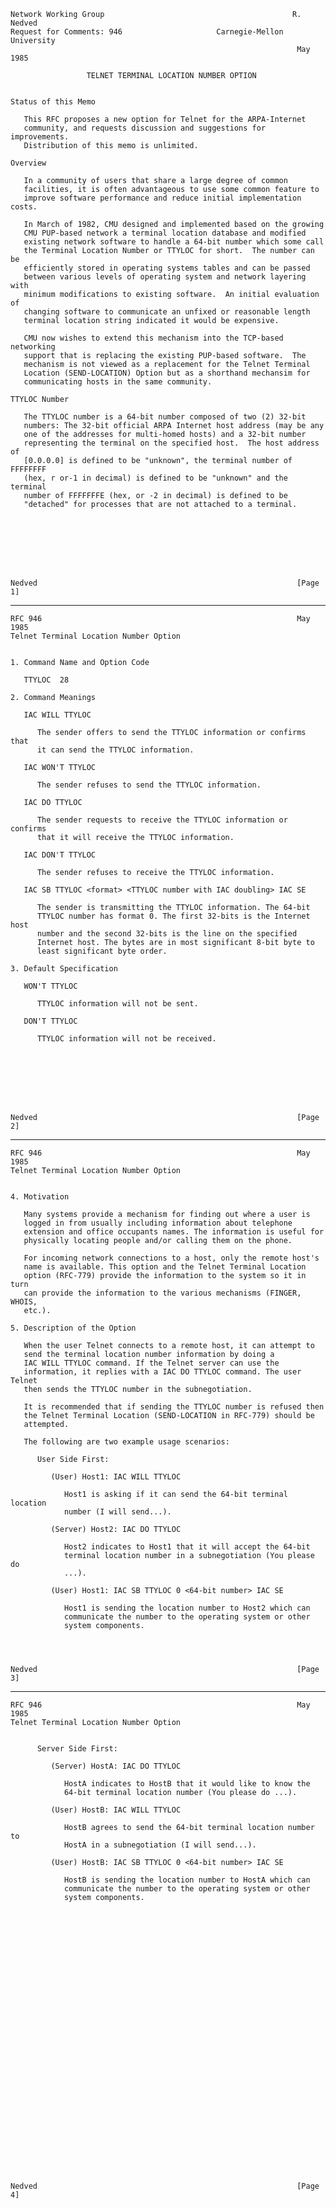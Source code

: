     Network Working Group                                          R. Nedved
    Request for Comments: 946                     Carnegie-Mellon University
                                                                    May 1985

                     TELNET TERMINAL LOCATION NUMBER OPTION


    Status of this Memo

       This RFC proposes a new option for Telnet for the ARPA-Internet
       community, and requests discussion and suggestions for improvements.
       Distribution of this memo is unlimited.

    Overview

       In a community of users that share a large degree of common
       facilities, it is often advantageous to use some common feature to
       improve software performance and reduce initial implementation costs.

       In March of 1982, CMU designed and implemented based on the growing
       CMU PUP-based network a terminal location database and modified
       existing network software to handle a 64-bit number which some call
       the Terminal Location Number or TTYLOC for short.  The number can be
       efficiently stored in operating systems tables and can be passed
       between various levels of operating system and network layering with
       minimum modifications to existing software.  An initial evaluation of
       changing software to communicate an unfixed or reasonable length
       terminal location string indicated it would be expensive.

       CMU now wishes to extend this mechanism into the TCP-based networking
       support that is replacing the existing PUP-based software.  The
       mechanism is not viewed as a replacement for the Telnet Terminal
       Location (SEND-LOCATION) Option but as a shorthand mechansim for
       communicating hosts in the same community.

    TTYLOC Number

       The TTYLOC number is a 64-bit number composed of two (2) 32-bit
       numbers: The 32-bit official ARPA Internet host address (may be any
       one of the addresses for multi-homed hosts) and a 32-bit number
       representing the terminal on the specified host.  The host address of
       [0.0.0.0] is defined to be "unknown", the terminal number of FFFFFFFF
       (hex, r or-1 in decimal) is defined to be "unknown" and the terminal
       number of FFFFFFFE (hex, or -2 in decimal) is defined to be
       "detached" for processes that are not attached to a terminal.








    Nedved                                                          [Page 1]

------------------------------------------------------------------------

``` newpage
RFC 946                                                         May 1985
Telnet Terminal Location Number Option


1. Command Name and Option Code

   TTYLOC  28

2. Command Meanings

   IAC WILL TTYLOC

      The sender offers to send the TTYLOC information or confirms that
      it can send the TTYLOC information.

   IAC WON'T TTYLOC

      The sender refuses to send the TTYLOC information.

   IAC DO TTYLOC

      The sender requests to receive the TTYLOC information or confirms
      that it will receive the TTYLOC information.

   IAC DON'T TTYLOC

      The sender refuses to receive the TTYLOC information.

   IAC SB TTYLOC <format> <TTYLOC number with IAC doubling> IAC SE

      The sender is transmitting the TTYLOC information. The 64-bit
      TTYLOC number has format 0. The first 32-bits is the Internet host
      number and the second 32-bits is the line on the specified
      Internet host. The bytes are in most significant 8-bit byte to
      least significant byte order.

3. Default Specification

   WON'T TTYLOC

      TTYLOC information will not be sent.

   DON'T TTYLOC

      TTYLOC information will not be received.








Nedved                                                          [Page 2]
```

------------------------------------------------------------------------

``` newpage
RFC 946                                                         May 1985
Telnet Terminal Location Number Option


4. Motivation

   Many systems provide a mechanism for finding out where a user is
   logged in from usually including information about telephone
   extension and office occupants names. The information is useful for
   physically locating people and/or calling them on the phone.

   For incoming network connections to a host, only the remote host's
   name is available. This option and the Telnet Terminal Location
   option (RFC-779) provide the information to the system so it in turn
   can provide the information to the various mechanisms (FINGER, WHOIS,
   etc.).

5. Description of the Option

   When the user Telnet connects to a remote host, it can attempt to
   send the terminal location number information by doing a
   IAC WILL TTYLOC command. If the Telnet server can use the
   information, it replies with a IAC DO TTYLOC command. The user Telnet
   then sends the TTYLOC number in the subnegotiation.

   It is recommended that if sending the TTYLOC number is refused then
   the Telnet Terminal Location (SEND-LOCATION in RFC-779) should be
   attempted.

   The following are two example usage scenarios:

      User Side First:

         (User) Host1: IAC WILL TTYLOC

            Host1 is asking if it can send the 64-bit terminal location
            number (I will send...).

         (Server) Host2: IAC DO TTYLOC

            Host2 indicates to Host1 that it will accept the 64-bit
            terminal location number in a subnegotiation (You please do
            ...).

         (User) Host1: IAC SB TTYLOC 0 <64-bit number> IAC SE

            Host1 is sending the location number to Host2 which can
            communicate the number to the operating system or other
            system components.




Nedved                                                          [Page 3]
```

------------------------------------------------------------------------

``` newpage
RFC 946                                                         May 1985
Telnet Terminal Location Number Option


      Server Side First:

         (Server) HostA: IAC DO TTYLOC

            HostA indicates to HostB that it would like to know the
            64-bit terminal location number (You please do ...).

         (User) HostB: IAC WILL TTYLOC

            HostB agrees to send the 64-bit terminal location number to
            HostA in a subnegotiation (I will send...).

         (User) HostB: IAC SB TTYLOC 0 <64-bit number> IAC SE

            HostB is sending the location number to HostA which can
            communicate the number to the operating system or other
            system components.
































Nedved                                                          [Page 4]
```
